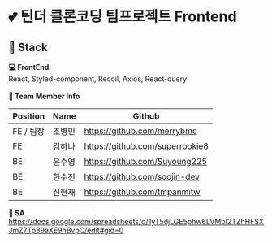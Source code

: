 # 💕 틴더 클론코딩 팀프로젝트 Frontend

## 🚀 Stack

**💻 FrontEnd** <br/>
React, Styled-component, Recoil, Axios, React-query <br/>
<br/>
**👩 Team Member Info**

| Position  | Name   | Github                          |
| --------- | ------ | ------------------------------- |
| FE / 팀장 | 조병민 | https://github.com/merrybmc     |
| FE        | 김하나 | https://github.com/superrookie8      |
| BE        | 윤수영 | https://github.com/Suyoung225      |
| BE        | 한수진 | https://github.com/soojin-dev |
| BE        | 신현재 | https://github.com/tmpanmitw |

**📄 SA** <br/>
https://docs.google.com/spreadsheets/d/1yT5djLGE5phw6LVMbI2TZhHFSXJmZ7Tp39aXE9nBvpQ/edit#gid=0
